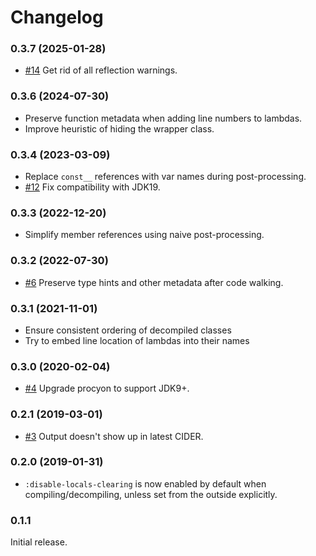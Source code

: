 # Changelog

### 0.3.7 (2025-01-28)

- [#14](https://github.com/clojure-goes-fast/clj-java-decompiler/issues/14) Get
  rid of all reflection warnings.

### 0.3.6 (2024-07-30)

- Preserve function metadata when adding line numbers to lambdas.
- Improve heuristic of hiding the wrapper class.

### 0.3.4 (2023-03-09)

- Replace `const__` references with var names during post-processing.
- [#12](https://github.com/clojure-goes-fast/clj-java-decompiler/issues/12) Fix
  compatibility with JDK19.

### 0.3.3 (2022-12-20)

- Simplify member references using naive post-processing.

### 0.3.2 (2022-07-30)

- [#6](https://github.com/clojure-goes-fast/clj-java-decompiler/issues/6)
  Preserve type hints and other metadata after code walking.

### 0.3.1 (2021-11-01)

- Ensure consistent ordering of decompiled classes
- Try to embed line location of lambdas into their names

### 0.3.0 (2020-02-04)

- [#4](https://github.com/clojure-goes-fast/clj-java-decompiler/issues/4)
  Upgrade procyon to support JDK9+.

### 0.2.1 (2019-03-01)

- [#3](https://github.com/clojure-goes-fast/clj-java-decompiler/issues/3) Output
  doesn't show up in latest CIDER.

### 0.2.0 (2019-01-31)

- `:disable-locals-clearing` is now enabled by default when
  compiling/decompiling, unless set from the outside explicitly.

### 0.1.1

Initial release.
